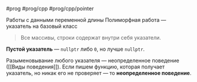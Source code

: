 #prog #prog/cpp #prog/cpp/pointer 

Работы с данными переменной длины
Полиморфная работа — указатель на базовый класс

> Все массивы, строки содержат внутри себя указатели.

**Пустой указатель** — `nullptr` либо `0`, но лучше `nullptr`.

Разыменовывание любого указателя — неопределенное поведение ([[Виды поведения]]). Если пишем функцию, которая получает указатель, но никак его не проверяет — то **неопределенное поведение**.
